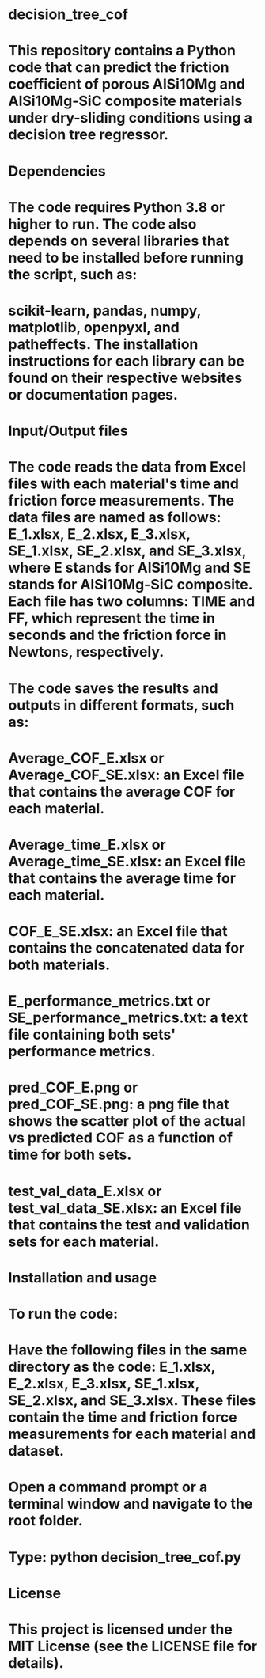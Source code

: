 # decision_tree_cof

# This repository contains a Python code that can predict the friction coefficient of porous AlSi10Mg and AlSi10Mg-SiC composite materials under dry-sliding conditions using a decision tree regressor.

# Dependencies

# The code requires Python 3.8 or higher to run. The code also depends on several libraries that need to be installed before running the script, such as: 
# scikit-learn, pandas, numpy, matplotlib, openpyxl, and patheffects. The installation instructions for each library can be found on their respective websites or documentation pages.


# Input/Output files

# The code reads the data from Excel files with each material's time and friction force measurements. The data files are named as follows: E_1.xlsx, E_2.xlsx, E_3.xlsx, SE_1.xlsx, SE_2.xlsx, and SE_3.xlsx, where E stands for AlSi10Mg and SE stands for AlSi10Mg-SiC composite. Each file has two columns: TIME and FF, which represent the time in seconds and the friction force in Newtons, respectively.

# The code saves the results and outputs in different formats, such as:

# Average_COF_E.xlsx or Average_COF_SE.xlsx: an Excel file that contains the average COF for each material.
# Average_time_E.xlsx or Average_time_SE.xlsx: an Excel file that contains the average time for each material.
# COF_E_SE.xlsx: an Excel file that contains the concatenated data for both materials.
# E_performance_metrics.txt or SE_performance_metrics.txt: a text file containing both sets' performance metrics.
# pred_COF_E.png or pred_COF_SE.png: a png file that shows the scatter plot of the actual vs predicted COF as a function of time for both sets.
# test_val_data_E.xlsx or test_val_data_SE.xlsx: an Excel file that contains the test and validation sets for each material.

# Installation and usage

# To run the code:

# Have the following files in the same directory as the code: E_1.xlsx, E_2.xlsx, E_3.xlsx, SE_1.xlsx, SE_2.xlsx, and SE_3.xlsx. These files contain the time and friction force measurements for each material and dataset.
# Open a command prompt or a terminal window and navigate to the root folder.
# Type: python decision_tree_cof.py

# License
# This project is licensed under the MIT License (see the LICENSE file for details).









